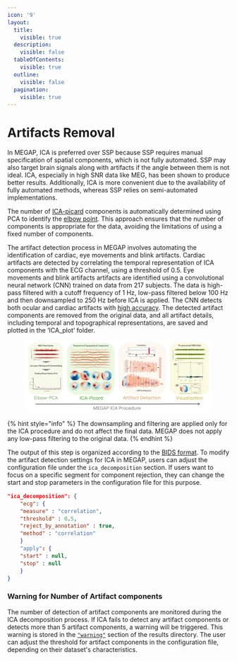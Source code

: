 ```yaml
---
icon: '9'
layout:
  title:
    visible: true
  description:
    visible: false
  tableOfContents:
    visible: true
  outline:
    visible: false
  pagination:
    visible: true
---
```


# Artifacts Removal

In MEGAP, ICA is preferred over SSP because SSP requires manual specification of spatial components, which is not fully automated. SSP may also target brain signals along with artifacts if the angle between them is not ideal. ICA, especially in high SNR data like MEG, has been shown to produce better results. Additionally, ICA is more convenient due to the availability of fully automated methods, whereas SSP relies on semi-automated implementations.

The number of [ICA-picard](https://github.com/pierreablin/picard) components is automatically determined using PCA to identify the [elbow point](https://github.com/arvkevi/kneed). This approach ensures that the number of components is appropriate for the data, avoiding the limitations of using a fixed number of components.

The artifact detection process in MEGAP involves automating the identification of cardiac, eye movements and blink artifacts. Cardiac artifacts are detected by correlating the temporal representation of ICA components with the ECG channel, using a threshold of 0.5. Eye movements and blink artifacts artifacts are identified using a convolutional neural network (CNN) trained on data from 217 subjects. The data is high-pass filtered with a cutoff frequency of 1 Hz, low-pass filtered below 100 Hz and then downsampled to 250 Hz before ICA is applied. The CNN detects both ocular and cardiac artifacts with [high accuracy](https://github.com/DeepLearningForPrecisionHealthLab/MegNET_2020). The detected artifact components are removed from the original data, and all artifact details, including temporal and topographical representations, are saved and plotted in the ‘ICA\_plot’ folder.

<figure><img src="../.gitbook/assets/new ICA.png" alt=""><figcaption></figcaption></figure>

{% hint style="info" %}
The downsampling and filtering are applied only for the ICA procedure and do not affect the final data. MEGAP does not apply any low-pass filtering to the original data.
{% endhint %}

The output of this step is organized according to the [BIDS format](../basic-information/bids-format.md). To modify the artifact detection settings for ICA in MEGAP, users can adjust the configuration file under the `ica_decomposition` section. If users want to focus on a specific segment for component rejection, they can change the start and stop parameters in the configuration file for this purpose.

```json
"ica_decomposition": {
    "ecg": {
    "measure" : "correlation",
    "threshold" : 0.5,
    "reject_by_annotation" : true,
    "method" : "correlation"
    }
    "apply": {
    "start" : null,
    "stop" : null
    }
}
```

### Warning for Number of Artifact components

The number of detection of artifact components are monitored during the ICA decomposition process. If ICA fails to detect any artifact components or detects more than 5 artifact components, a warning will be triggered. This warning is stored in the [`"warning"`](../basic-information/quickstart.md#id-7.-warning-for-data-quality-monitoring) section of the results directory. The user can adjust the threshold for artifact components in the configuration file, depending on their dataset's characteristics.
